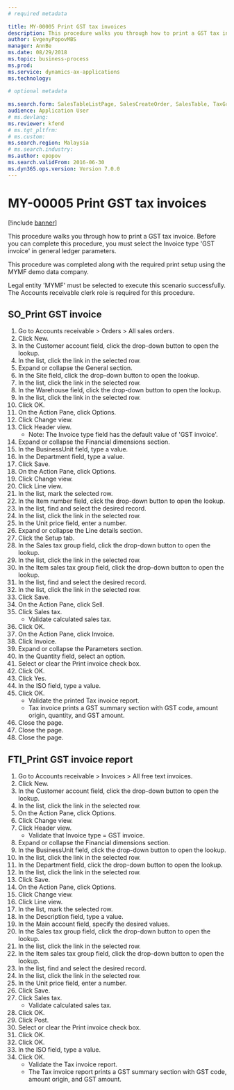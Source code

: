 ```yaml
--- 
# required metadata 
 
title: MY-00005 Print GST tax invoices
description: This procedure walks you through how to print a GST tax invoice. 
author: EvgenyPopovMBS
manager: AnnBe 
ms.date: 08/29/2018
ms.topic: business-process 
ms.prod:  
ms.service: dynamics-ax-applications 
ms.technology:  
 
# optional metadata 
 
ms.search.form: SalesTableListPage, SalesCreateOrder, SalesTable, TaxGroupLookup, TaxTmpWorkTrans, SalesEditLines,  SrsReportViewerForm, CustFreeInvoice, CustTableLookup, DimensionLookup, CustPostInvoiceJob, SRSPrintDestinationSettingsForm   
audience: Application User 
# ms.devlang:  
ms.reviewer: kfend
# ms.tgt_pltfrm:  
# ms.custom:  
ms.search.region: Malaysia
# ms.search.industry: 
ms.author: epopov
ms.search.validFrom: 2016-06-30 
ms.dyn365.ops.version: Version 7.0.0 
---
```

# MY-00005 Print GST tax invoices

[!include [banner](../../includes/banner.md)]

This procedure walks you through how to print a GST tax invoice. Before you can complete this procedure, you must select the Invoice type 'GST invoice' in general ledger parameters.

This procedure was completed along with the required print setup using the MYMF demo data company.



Legal entity 'MYMF' must be selected to execute this scenario successfully. The Accounts receivable clerk role is required for this procedure.


## SO_Print GST invoice
1. Go to Accounts receivable > Orders > All sales orders.
2. Click New.
3. In the Customer account field, click the drop-down button to open the lookup.
4. In the list, click the link in the selected row.
5. Expand or collapse the General section.
6. In the Site field, click the drop-down button to open the lookup.
7. In the list, click the link in the selected row.
8. In the Warehouse field, click the drop-down button to open the lookup.
9. In the list, click the link in the selected row.
10. Click OK.
11. On the Action Pane, click Options.
12. Click Change view.
13. Click Header view.
    * Note: The Invoice type field has the default value of 'GST invoice'.  
14. Expand or collapse the Financial dimensions section.
15. In the BusinessUnit field, type a value.
16. In the Department field, type a value.
17. Click Save.
18. On the Action Pane, click Options.
19. Click Change view.
20. Click Line view.
21. In the list, mark the selected row.
22. In the Item number field, click the drop-down button to open the lookup.
23. In the list, find and select the desired record.
24. In the list, click the link in the selected row.
25. In the Unit price field, enter a number.
26. Expand or collapse the Line details section.
27. Click the Setup tab.
28. In the Sales tax group field, click the drop-down button to open the lookup.
29. In the list, click the link in the selected row.
30. In the Item sales tax group field, click the drop-down button to open the lookup.
31. In the list, find and select the desired record.
32. In the list, click the link in the selected row.
33. Click Save.
34. On the Action Pane, click Sell.
35. Click Sales tax.
    * Validate calculated sales tax.  
36. Click OK.
37. On the Action Pane, click Invoice.
38. Click Invoice.
39. Expand or collapse the Parameters section.
40. In the Quantity field, select an option.
41. Select or clear the Print invoice check box.
42. Click OK.
43. Click Yes.
44. In the ISO field, type a value.
45. Click OK.
    * Validate the printed Tax invoice report.  
    * Tax invoice prints a GST summary section with GST code, amount origin, quantity, and GST amount.    
46. Close the page.
47. Close the page.
48. Close the page.

## FTI_Print GST invoice report
1. Go to Accounts receivable > Invoices > All free text invoices.
2. Click New.
3. In the Customer account field, click the drop-down button to open the lookup.
4. In the list, click the link in the selected row.
5. On the Action Pane, click Options.
6. Click Change view.
7. Click Header view.
    * Validate that Invoice type = GST invoice.  
8. Expand or collapse the Financial dimensions section.
9. In the BusinessUnit field, click the drop-down button to open the lookup.
10. In the list, click the link in the selected row.
11. In the Department field, click the drop-down button to open the lookup.
12. In the list, click the link in the selected row.
13. Click Save.
14. On the Action Pane, click Options.
15. Click Change view.
16. Click Line view.
17. In the list, mark the selected row.
18. In the Description field, type a value.
19. In the Main account field, specify the desired values.
20. In the Sales tax group field, click the drop-down button to open the lookup.
21. In the list, click the link in the selected row.
22. In the Item sales tax group field, click the drop-down button to open the lookup.
23. In the list, find and select the desired record.
24. In the list, click the link in the selected row.
25. In the Unit price field, enter a number.
26. Click Save.
27. Click Sales tax.
    * Validate calculated sales tax.  
28. Click OK.
29. Click Post.
30. Select or clear the Print invoice check box.
31. Click OK.
32. Click OK.
33. In the ISO field, type a value.
34. Click OK.
    * Validate the Tax invoice report.  
    * The Tax invoice report prints a GST summary section with GST code, amount origin, and GST amount.    

